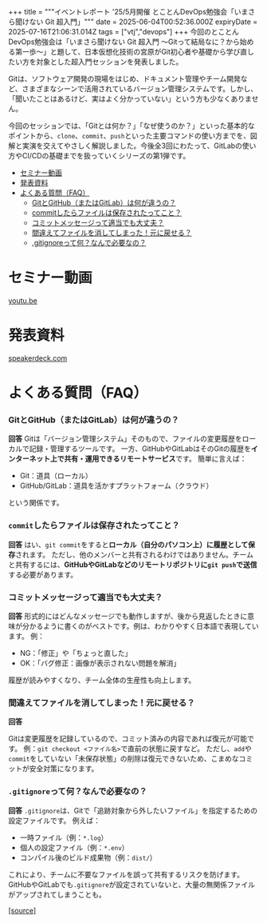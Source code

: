 +++
title = """イベントレポート '25/5月開催 とことんDevOps勉強会「いまさら聞けない Git 超入門」"""
date = 2025-06-04T00:52:36.000Z
expiryDate = 2025-07-16T21:06:31.014Z
tags = ["vtj","devops"]
+++
今回のとことんDevOps勉強会は「いまさら聞けない Git 超入門 〜Gitって結局なに？から始める第一歩〜」と題して、日本仮想化技術の宮原がGit初心者や基礎から学び直したい方を対象とした超入門セッションを発表しました。

Gitは、ソフトウェア開発の現場をはじめ、ドキュメント管理やチーム開発など、さまざまなシーンで活用されているバージョン管理システムです。しかし、「聞いたことはあるけど、実はよく分かっていない」という方も少なくありません。

今回のセッションでは、「Gitとは何か？」「なぜ使うのか？」といった基本的なポイントから、`clone`、`commit`、`push`といった主要コマンドの使い方までを、図解と実演を交えてやさしく解説しました。今後全3回にわたって、GitLabの使い方やCI/CDの基礎までを扱っていくシリーズの第1弾です。

*   [セミナー動画](#セミナー動画)
*   [発表資料](#発表資料)
*   [よくある質問（FAQ）](#よくある質問FAQ)
    *   [GitとGitHub（またはGitLab）は何が違うの？](#GitとGitHubまたはGitLabは何が違うの)
    *   [commitしたらファイルは保存されたってこと？](#commitしたらファイルは保存されたってこと)
    *   [コミットメッセージって適当でも大丈夫？](#コミットメッセージって適当でも大丈夫)
    *   [間違えてファイルを消してしまった！元に戻せる？](#間違えてファイルを消してしまった元に戻せる)
    *   [.gitignoreって何？なんで必要なの？](#gitignoreって何なんで必要なの)

セミナー動画
======

[youtu.be](https://youtu.be/A1NhmCWI2Go)

発表資料
====

[speakerdeck.com](https://speakerdeck.com/devops_vtj/imasarawen-kenai-git-chao-ru-men-gittutejie-ju-nani-karashi-merudi-bu)

よくある質問（FAQ）
===========

### GitとGitHub（またはGitLab）は何が違うの？

**回答** Gitは「バージョン管理システム」そのもので、ファイルの変更履歴をローカルで記録・管理するツールです。 一方、GitHubやGitLabはそのGitの履歴を**インターネット上で共有・運用できるリモートサービス**です。 簡単に言えば：

*   Git：道具（ローカル）
*   GitHub/GitLab：道具を活かすプラットフォーム（クラウド）

という関係です。

### `commit`したらファイルは保存されたってこと？

**回答** はい、`git commit`をすると**ローカル（自分のパソコン上）に履歴として保存**されます。 ただし、他のメンバーと共有されるわけではありません。チームと共有するには、**GitHubやGitLabなどのリモートリポジトリに`git push`で送信**する必要があります。

### コミットメッセージって適当でも大丈夫？

**回答** 形式的にはどんなメッセージでも動作しますが、後から見返したときに意味が分かるように書くのがベストです。例は、わかりやすく日本語で表現しています。 例：

*   NG：「修正」や「ちょっと直した」
*   OK：「バグ修正：画像が表示されない問題を解消」

履歴が読みやすくなり、チーム全体の生産性も向上します。

### 間違えてファイルを消してしまった！元に戻せる？

**回答**

Gitは変更履歴を記録しているので、コミット済みの内容であれば復元が可能です。 例：`git checkout <ファイル名>`で直前の状態に戻すなど。 ただし、`add`や`commit`をしていない「未保存状態」の削除は復元できないため、こまめなコミットが安全対策になります。

### `.gitignore`って何？なんで必要なの？

**回答** `.gitignore`は、Gitで「追跡対象から外したいファイル」を指定するための設定ファイルです。 例えば：

*   一時ファイル（例：`*.log`）
*   個人の設定ファイル（例：`*.env`）
*   コンパイル後のビルド成果物（例：`dist/`）

これにより、チームに不要なファイルを誤って共有するリスクを防げます。GitHubやGitLabでも`.gitignore`が設定されていないと、大量の無関係ファイルがアップされてしまうことも。

[[source]](https://devops-blog.virtualtech.jp/entry/20250604/1748998356)
